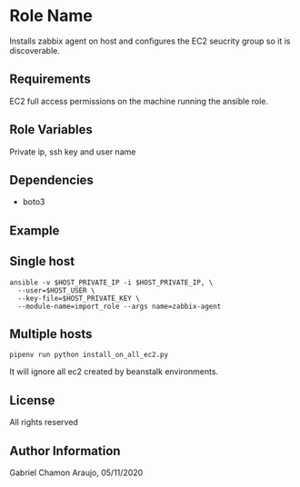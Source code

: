 Role Name
=========

Installs zabbix agent on host and configures the EC2 seucrity group so it is
discoverable.

Requirements
------------

EC2 full access permissions on the machine running the ansible role.

Role Variables
--------------

Private ip, ssh key and user name

Dependencies
------------

* boto3

Example
----------------

## Single host
```shell script
ansible -v $HOST_PRIVATE_IP -i $HOST_PRIVATE_IP, \
  --user=$HOST_USER \
  --key-file=$HOST_PRIVATE_KEY \
  --module-name=import_role --args name=zabbix-agent
```

## Multiple hosts

```shell script
pipenv run python install_on_all_ec2.py
```

It will ignore all ec2 created by beanstalk environments.

License
-------

All rights reserved

Author Information
------------------

Gabriel Chamon Araujo, 05/11/2020
